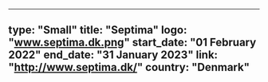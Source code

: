 
---
type: "Small"
title: "Septima"
logo: "www.septima.dk.png"
start_date: "01 February 2022"
end_date: "31 January 2023"
link: "http://www.septima.dk/"
country: "Denmark"
---
